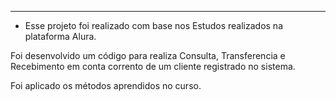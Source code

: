 -----------------------------------------------------------------------------------------------------------------------

* Esse projeto foi realizado com base nos Estudos realizados na plataforma Alura.

Foi desenvolvido um código para realiza Consulta, Transferencia e Recebimento em conta corrento de um cliente 
registrado no sistema.

Foi aplicado os métodos aprendidos no curso.
